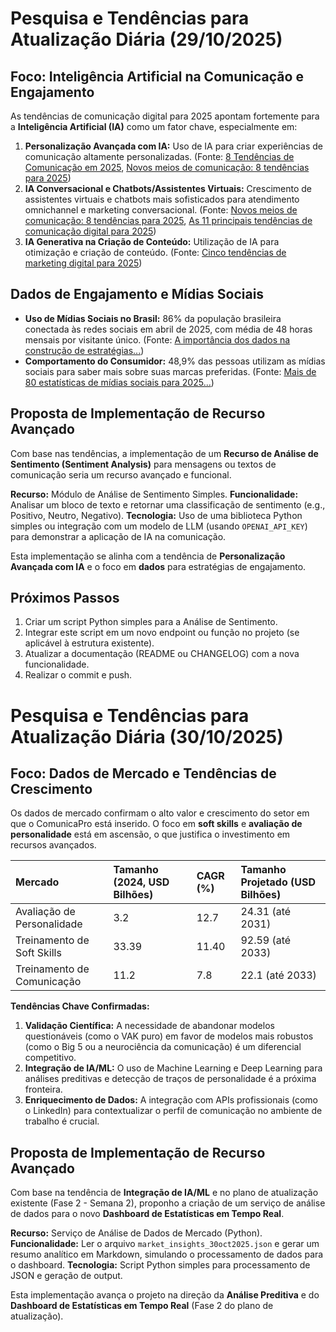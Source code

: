 # Pesquisa e Tendências para Atualização Diária (29/10/2025)

## Foco: Inteligência Artificial na Comunicação e Engajamento

As tendências de comunicação digital para 2025 apontam fortemente para a **Inteligência Artificial (IA)** como um fator chave, especialmente em:

1.  **Personalização Avançada com IA:** Uso de IA para criar experiências de comunicação altamente personalizadas. (Fonte: [8 Tendências de Comunicação em 2025](https://fococriativo.pt/comunicacao/8-tendencias-de-comunicacao-em-2025/), [Novos meios de comunicação: 8 tendências para 2025](https://www.approach.com.br/blog/novos-meios-de-comunicacao/))
2.  **IA Conversacional e Chatbots/Assistentes Virtuais:** Crescimento de assistentes virtuais e chatbots mais sofisticados para atendimento omnichannel e marketing conversacional. (Fonte: [Novos meios de comunicação: 8 tendências para 2025](https://www.approach.com.br/blog/novos-meios-de-comunicacao/), [As 11 principais tendências de comunicação digital para 2025](https://alfred.work/blog/tendencias-de-comunicacao-digital-2025/))
3.  **IA Generativa na Criação de Conteúdo:** Utilização de IA para otimização e criação de conteúdo. (Fonte: [Cinco tendências de marketing digital para 2025](https://exame.com/marketing/cinco-tendencias-de-marketing-digital-para-2025/))

## Dados de Engajamento e Mídias Sociais

*   **Uso de Mídias Sociais no Brasil:** 86% da população brasileira conectada às redes sociais em abril de 2025, com média de 48 horas mensais por visitante único. (Fonte: [A importância dos dados na construção de estratégias...](https://www.comscore.com/ger/Insights/Blog/A-importancia-dos-dados-na-construcao-de-estrategias-de-engajamento-com-o-consumidor-digital-em-2025))
*   **Comportamento do Consumidor:** 48,9% das pessoas utilizam as mídias sociais para saber mais sobre suas marcas preferidas. (Fonte: [Mais de 80 estatísticas de mídias sociais para 2025...](https://www.wpbeginner.com/pt/research/social-media-statistics/))

## Proposta de Implementação de Recurso Avançado

Com base nas tendências, a implementação de um **Recurso de Análise de Sentimento (Sentiment Analysis)** para mensagens ou textos de comunicação seria um recurso avançado e funcional.

**Recurso:** Módulo de Análise de Sentimento Simples.
**Funcionalidade:** Analisar um bloco de texto e retornar uma classificação de sentimento (e.g., Positivo, Neutro, Negativo).
**Tecnologia:** Uso de uma biblioteca Python simples ou integração com um modelo de LLM (usando `OPENAI_API_KEY`) para demonstrar a aplicação de IA na comunicação.

Esta implementação se alinha com a tendência de **Personalização Avançada com IA** e o foco em **dados** para estratégias de engajamento.

## Próximos Passos
1.  Criar um script Python simples para a Análise de Sentimento.
2.  Integrar este script em um novo endpoint ou função no projeto (se aplicável à estrutura existente).
3.  Atualizar a documentação (README ou CHANGELOG) com a nova funcionalidade.
4.  Realizar o commit e push.


# Pesquisa e Tendências para Atualização Diária (30/10/2025)

## Foco: Dados de Mercado e Tendências de Crescimento

Os dados de mercado confirmam o alto valor e crescimento do setor em que o ComunicaPro está inserido. O foco em **soft skills** e **avaliação de personalidade** está em ascensão, o que justifica o investimento em recursos avançados.

| Mercado | Tamanho (2024, USD Bilhões) | CAGR (%) | Tamanho Projetado (USD Bilhões) |
| :--- | :--- | :--- | :--- |
| Avaliação de Personalidade | 3.2 | 12.7 | 24.31 (até 2031) |
| Treinamento de Soft Skills | 33.39 | 11.40 | 92.59 (até 2033) |
| Treinamento de Comunicação | 11.2 | 7.8 | 22.1 (até 2033) |

**Tendências Chave Confirmadas:**
1.  **Validação Científica:** A necessidade de abandonar modelos questionáveis (como o VAK puro) em favor de modelos mais robustos (como o Big 5 ou a neurociência da comunicação) é um diferencial competitivo.
2.  **Integração de IA/ML:** O uso de Machine Learning e Deep Learning para análises preditivas e detecção de traços de personalidade é a próxima fronteira.
3.  **Enriquecimento de Dados:** A integração com APIs profissionais (como o LinkedIn) para contextualizar o perfil de comunicação no ambiente de trabalho é crucial.

## Proposta de Implementação de Recurso Avançado

Com base na tendência de **Integração de IA/ML** e no plano de atualização existente (Fase 2 - Semana 2), proponho a criação de um serviço de análise de dados para o novo **Dashboard de Estatísticas em Tempo Real**.

**Recurso:** Serviço de Análise de Dados de Mercado (Python).
**Funcionalidade:** Ler o arquivo `market_insights_30oct2025.json` e gerar um resumo analítico em Markdown, simulando o processamento de dados para o dashboard.
**Tecnologia:** Script Python simples para processamento de JSON e geração de output.

Esta implementação avança o projeto na direção da **Análise Preditiva** e do **Dashboard de Estatísticas em Tempo Real** (Fase 2 do plano de atualização).
